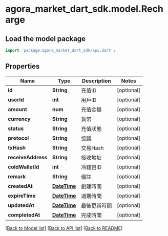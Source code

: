 # agora_market_dart_sdk.model.Recharge

## Load the model package
```dart
import 'package:agora_market_dart_sdk/api.dart';
```

## Properties
Name | Type | Description | Notes
------------ | ------------- | ------------- | -------------
**id** | **String** | 充值ID | [optional] 
**userId** | **int** | 用戶ID | [optional] 
**amount** | **num** | 充值金額 | [optional] 
**currency** | **String** | 貨幣 | [optional] 
**status** | **String** | 充值狀態 | [optional] 
**protocol** | **String** | 協議 | [optional] 
**txHash** | **String** | 交易Hash | [optional] 
**receiveAddress** | **String** | 接收地址 | [optional] 
**coldWalletId** | **int** | 冷錢包ID | [optional] 
**remark** | **String** | 備註 | [optional] 
**createdAt** | [**DateTime**](DateTime.md) | 創建時間 | [optional] 
**expireTime** | [**DateTime**](DateTime.md) | 過期時間 | [optional] 
**updatedAt** | [**DateTime**](DateTime.md) | 最後更新時間 | [optional] 
**completedAt** | [**DateTime**](DateTime.md) | 完成時間 | [optional] 

[[Back to Model list]](../README.md#documentation-for-models) [[Back to API list]](../README.md#documentation-for-api-endpoints) [[Back to README]](../README.md)


